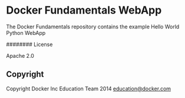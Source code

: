 Docker Fundamentals WebApp
==========================

The Docker Fundamentals repository contains the example Hello World Python WebApp

######## License

Apache 2.0

## Copyright

Copyright Docker Inc Education Team 2014 <education@docker.com>
